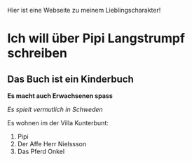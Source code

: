Hier ist eine Webseite zu meinem Lieblingscharakter!
# Ich will über Pipi Langstrumpf schreiben
## Das Buch ist ein Kinderbuch
**Es macht auch Erwachsenen spass**

*Es spielt vermutlich in Schweden*

Es wohnen im der Villa Kunterbunt:

1. Pipi
2. Der Affe Herr Nielssson
3. Das Pferd Onkel

